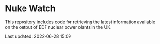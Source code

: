 # Nuke Watch

This repository includes code for retrieving the latest information available on the output of EDF nuclear power plants in the UK.

Last updated: 2022-06-28 15:09